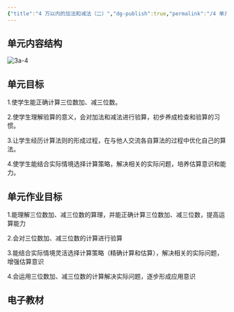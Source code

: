 ```yaml
---
{"title":"4 万以内的加法和减法（二）","dg-publish":true,"permalink":"/4 单元教学/3A 三上/4 万以内的加法和减法（二）/","dgPassFrontmatter":true,"noteIcon":""}
---
```



## 单元内容结构

![3a-4](https://r2.edui123.com/2023/05/3a-4.png)

## 单元目标

1.使学生能正确计算三位数加、减三位数。

2.使学生理解验算的意义，会对加法和减法进行验算，初步养成检查和验算的习惯。

3.让学生经历计算法则的形成过程，在与他人交流各自算法的过程中优化自己的算法。

4.使学生能结合实际情境选择计算策略，解决相关的实际问题，培养估算意识和能力。

## 单元作业目标

1.能理解三位数加、减三位数的算理，并能正确计算三位数加、减三位数，提高运算能力

2.会对三位数加、减三位数的计算进行验算

3.能结合实际情境灵活选择计算策略（精确计算和估算），解决相关的实际问题，增强估算意识

4.会运用三位数加、减三位数的计算解决实际问题，逐步形成应用意识

## 电子教材


